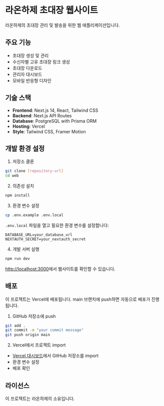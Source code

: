 # 라온하제 초대장 웹사이트

라온하제의 초대장 관리 및 발송을 위한 웹 애플리케이션입니다.

## 주요 기능

- 초대장 생성 및 관리
- 수신자별 고유 초대장 링크 생성
- 초대장 다운로드
- 관리자 대시보드
- 모바일 반응형 디자인

## 기술 스택

- **Frontend**: Next.js 14, React, Tailwind CSS
- **Backend**: Next.js API Routes
- **Database**: PostgreSQL with Prisma ORM
- **Hosting**: Vercel
- **Style**: Tailwind CSS, Framer Motion

## 개발 환경 설정

1. 저장소 클론
```bash
git clone [repository-url]
cd web
```

2. 의존성 설치
```bash
npm install
```

3. 환경 변수 설정
```bash
cp .env.example .env.local
```
`.env.local` 파일을 열고 필요한 환경 변수를 설정합니다:
```
DATABASE_URL=your_database_url
NEXTAUTH_SECRET=your_nextauth_secret
```

4. 개발 서버 실행
```bash
npm run dev
```
[http://localhost:3000](http://localhost:3000)에서 웹사이트를 확인할 수 있습니다.

## 배포

이 프로젝트는 Vercel에 배포됩니다. main 브랜치에 push하면 자동으로 배포가 진행됩니다.

1. GitHub 저장소에 push
```bash
git add .
git commit -m "your commit message"
git push origin main
```

2. Vercel에서 프로젝트 import
- [Vercel 대시보드](https://vercel.com/new)에서 GitHub 저장소를 import
- 환경 변수 설정
- 배포 확인

## 라이선스

이 프로젝트는 라온하제의 소유입니다.
